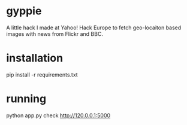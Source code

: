 gyppie
======

A little hack I made at Yahoo! Hack Europe to fetch geo-locaiton based images with news from Flickr and BBC.

installation
======

pip install -r requirements.txt

running
======

python app.py check http://120.0.0.1:5000




